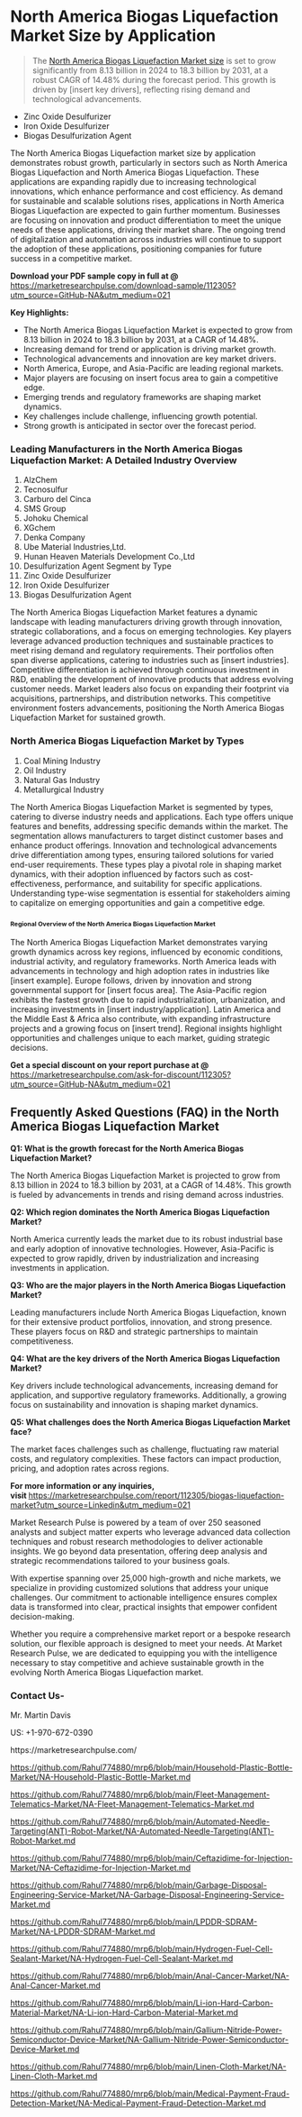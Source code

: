 <h1>North America Biogas Liquefaction Market&nbsp;Size by Application</h1><blockquote><p>The <a href="https://marketresearchpulse.com/download-sample/112305?utm_source=GitHub-NA&amp;utm_medium=021">North America Biogas Liquefaction Market size</a> is set to grow significantly from 8.13 billion in 2024 to 18.3 billion by 2031, at a robust CAGR of 14.48% during the forecast period. This growth is driven by [insert key drivers], reflecting rising demand and technological advancements.</p></blockquote><ul><li>Zinc Oxide Desulfurizer<li> Iron Oxide Desulfurizer<li> Biogas Desulfurization Agent</li></ul><p>The North America Biogas Liquefaction market size by application demonstrates robust growth, particularly in sectors such as North America Biogas Liquefaction and North America Biogas Liquefaction. These applications are expanding rapidly due to increasing technological innovations, which enhance performance and cost efficiency. As demand for sustainable and scalable solutions rises, applications in North America Biogas Liquefaction are expected to gain further momentum. Businesses are focusing on innovation and product differentiation to meet the unique needs of these applications, driving their market share. The ongoing trend of digitalization and automation across industries will continue to support the adoption of these applications, positioning companies for future success in a competitive market.</p><p><strong>Download your PDF sample copy in full at @ </strong><a href="https://marketresearchpulse.com/download-sample/112305?utm_source=GitHub-NA&amp;utm_medium=021">https://marketresearchpulse.com/download-sample/112305?utm_source=GitHub-NA&amp;utm_medium=021</a></p><p><strong>Key Highlights: </strong></p><ul><li>The North America Biogas Liquefaction Market is expected to grow from 8.13 billion in 2024 to 18.3 billion by 2031, at a CAGR of 14.48%.</li><li>Increasing demand for trend or application is driving market growth.</li><li>Technological advancements and innovation are key market drivers.</li><li>North America, Europe, and Asia-Pacific are leading regional markets.</li><li>Major players are focusing on insert focus area to gain a competitive edge.</li><li>Emerging trends and regulatory frameworks are shaping market dynamics.</li><li>Key challenges include challenge, influencing growth potential.</li><li>Strong growth is anticipated in sector over the forecast period.</li></ul><h3>Leading Manufacturers in the North America Biogas Liquefaction Market: A Detailed Industry Overview</h3><ol><li>AlzChem</li><li>Tecnosulfur</li><li>Carburo del Cinca</li><li>SMS Group</li><li>Johoku Chemical</li><li>XGchem</li><li>Denka Company</li><li>Ube Material Industries,Ltd.</li><li>Hunan Heaven Materials Development Co.,Ltd</li><li>Desulfurization Agent Segment by Type</li><li>Zinc Oxide Desulfurizer</li><li>Iron Oxide Desulfurizer</li><li>Biogas Desulfurization Agent</li></ol><div class="flex max-w-full flex-col flex-grow"><div class="min-h-8 text-message flex w-full flex-col items-end gap-2 whitespace-normal break-words [.text-message+&amp;]:mt-5" dir="auto" data-message-author-role="assistant" data-message-id="fd8432e4-4910-450d-b182-61b7bfb0a01f" data-message-model-slug="gpt-4o"><div class="flex w-full flex-col gap-1 empty:hidden first:pt-[3px]"><div class="markdown prose w-full break-words dark:prose-invert light"><p>The North America Biogas Liquefaction Market features a dynamic landscape with leading manufacturers driving growth through innovation, strategic collaborations, and a focus on emerging technologies. Key players leverage advanced production techniques and sustainable practices to meet rising demand and regulatory requirements. Their portfolios often span diverse applications, catering to industries such as [insert industries]. Competitive differentiation is achieved through continuous investment in R&amp;D, enabling the development of innovative products that address evolving customer needs. Market leaders also focus on expanding their footprint via acquisitions, partnerships, and distribution networks. This competitive environment fosters advancements, positioning the North America Biogas Liquefaction Market for sustained growth.</p></div></div></div></div><h3>North America Biogas Liquefaction Market by Types</h3><ol><li>Coal Mining Industry<li> Oil Industry<li> Natural Gas Industry<li> Metallurgical Industry</li></ol><div class="flex max-w-full flex-col flex-grow"><div class="min-h-8 text-message flex w-full flex-col items-end gap-2 whitespace-normal break-words [.text-message+&amp;]:mt-5" dir="auto" data-message-author-role="assistant" data-message-id="084470be-0bb7-4664-bddf-5156b4f41249" data-message-model-slug="gpt-4o-mini"><div class="flex w-full flex-col gap-1 empty:hidden first:pt-[3px]"><div class="markdown prose w-full break-words dark:prose-invert light"><p>The North America Biogas Liquefaction Market is segmented by types, catering to diverse industry needs and applications. Each type offers unique features and benefits, addressing specific demands within the market. The segmentation allows manufacturers to target distinct customer bases and enhance product offerings. Innovation and technological advancements drive differentiation among types, ensuring tailored solutions for varied end-user requirements. These types play a pivotal role in shaping market dynamics, with their adoption influenced by factors such as cost-effectiveness, performance, and suitability for specific applications. Understanding type-wise segmentation is essential for stakeholders aiming to capitalize on emerging opportunities and gain a competitive edge.</p></div></div></div></div><h3><span style="font-size: 11px;">Regional Overview of the North America Biogas Liquefaction Market</span></h3><div class="flex max-w-full flex-col flex-grow"><div class="min-h-8 text-message flex w-full flex-col items-end gap-2 whitespace-normal break-words [.text-message+&amp;]:mt-5" dir="auto" data-message-author-role="assistant" data-message-id="e9038762-ce64-4e30-91c9-9bd413514231" data-message-model-slug="gpt-4o-mini"><div class="flex w-full flex-col gap-1 empty:hidden first:pt-[3px]"><div class="markdown prose w-full break-words dark:prose-invert light"><p>The North America Biogas Liquefaction Market demonstrates varying growth dynamics across key regions, influenced by economic conditions, industrial activity, and regulatory frameworks. North America leads with advancements in technology and high adoption rates in industries like [insert example]. Europe follows, driven by innovation and strong governmental support for [insert focus area]. The Asia-Pacific region exhibits the fastest growth due to rapid industrialization, urbanization, and increasing investments in [insert industry/application]. Latin America and the Middle East &amp; Africa also contribute, with expanding infrastructure projects and a growing focus on [insert trend]. Regional insights highlight opportunities and challenges unique to each market, guiding strategic decisions.</p></div></div></div></div><p><strong>Get a special discount on your report purchase at @ </strong><a href="https://marketresearchpulse.com/ask-for-discount/112305?utm_source=GitHub-NA&amp;utm_medium=021">https://marketresearchpulse.com/ask-for-discount/112305?utm_source=GitHub-NA&amp;utm_medium=021</a></p><h2>Frequently Asked Questions (FAQ) in the North America Biogas Liquefaction Market</h2><p><strong>Q1: What is the growth forecast for the North America Biogas Liquefaction Market?</strong></p><p>The North America Biogas Liquefaction Market is projected to grow from 8.13 billion in 2024 to 18.3 billion by 2031, at a CAGR of 14.48%. This growth is fueled by advancements in trends and rising demand across industries.</p><p><strong>Q2: Which region dominates the North America Biogas Liquefaction Market?</strong></p><p>North America currently leads the market due to its robust industrial base and early adoption of innovative technologies. However, Asia-Pacific is expected to grow rapidly, driven by industrialization and increasing investments in application.</p><p><strong>Q3: Who are the major players in the North America Biogas Liquefaction Market?</strong></p><p>Leading manufacturers include North America Biogas Liquefaction, known for their extensive product portfolios, innovation, and strong presence. These players focus on R&amp;D and strategic partnerships to maintain competitiveness.</p><p><strong>Q4: What are the key drivers of the North America Biogas Liquefaction Market?</strong></p><p>Key drivers include technological advancements, increasing demand for application, and supportive regulatory frameworks. Additionally, a growing focus on sustainability and innovation is shaping market dynamics.</p><p><strong>Q5: What challenges does the North America Biogas Liquefaction Market face?</strong></p><p>The market faces challenges such as challenge, fluctuating raw material costs, and regulatory complexities. These factors can impact production, pricing, and adoption rates across regions.</p><p><strong>For more information or any inquiries, visit&nbsp;</strong><a href="https://marketresearchpulse.com/report/112305/biogas-liquefaction-market?utm_source=Linkedin&utm_medium=021">https://marketresearchpulse.com/report/112305/biogas-liquefaction-market?utm_source=Linkedin&utm_medium=021</a></p><p>Market Research Pulse is powered by a team of over 250 seasoned analysts and subject matter experts who leverage advanced data collection techniques and robust research methodologies to deliver actionable insights. We go beyond data presentation, offering deep analysis and strategic recommendations tailored to your business goals.</p><p>With expertise spanning over 25,000 high-growth and niche markets, we specialize in providing customized solutions that address your unique challenges. Our commitment to actionable intelligence ensures complex data is transformed into clear, practical insights that empower confident decision-making.</p><p>Whether you require a comprehensive market report or a bespoke research solution, our flexible approach is designed to meet your needs. At Market Research Pulse, we are dedicated to equipping you with the intelligence necessary to stay competitive and achieve sustainable growth in the evolving North America Biogas Liquefaction market.</p><h3><strong>Contact Us-</strong></h3><p>Mr. Martin Davis</p><p>US: +1-970-672-0390</p><p>https://marketresearchpulse.com/</p><p><a href="https://github.com/Rahul774880/mrp6/blob/main/Household-Plastic-Bottle-Market/NA-Household-Plastic-Bottle-Market.md">https://github.com/Rahul774880/mrp6/blob/main/Household-Plastic-Bottle-Market/NA-Household-Plastic-Bottle-Market.md</a></p><p><a href="https://github.com/Rahul774880/mrp6/blob/main/Fleet-Management-Telematics-Market/NA-Fleet-Management-Telematics-Market.md">https://github.com/Rahul774880/mrp6/blob/main/Fleet-Management-Telematics-Market/NA-Fleet-Management-Telematics-Market.md</a></p><p><a href="https://github.com/Rahul774880/mrp6/blob/main/Automated-Needle-Targeting(ANT)-Robot-Market/NA-Automated-Needle-Targeting(ANT)-Robot-Market.md">https://github.com/Rahul774880/mrp6/blob/main/Automated-Needle-Targeting(ANT)-Robot-Market/NA-Automated-Needle-Targeting(ANT)-Robot-Market.md</a></p><p><a href="https://github.com/Rahul774880/mrp6/blob/main/Ceftazidime-for-Injection-Market/NA-Ceftazidime-for-Injection-Market.md">https://github.com/Rahul774880/mrp6/blob/main/Ceftazidime-for-Injection-Market/NA-Ceftazidime-for-Injection-Market.md</a></p><p><a href="https://github.com/Rahul774880/mrp6/blob/main/Garbage-Disposal-Engineering-Service-Market/NA-Garbage-Disposal-Engineering-Service-Market.md">https://github.com/Rahul774880/mrp6/blob/main/Garbage-Disposal-Engineering-Service-Market/NA-Garbage-Disposal-Engineering-Service-Market.md</a></p><p><a href="https://github.com/Rahul774880/mrp6/blob/main/LPDDR-SDRAM-Market/NA-LPDDR-SDRAM-Market.md">https://github.com/Rahul774880/mrp6/blob/main/LPDDR-SDRAM-Market/NA-LPDDR-SDRAM-Market.md</a></p><p><a href="https://github.com/Rahul774880/mrp6/blob/main/Hydrogen-Fuel-Cell-Sealant-Market/NA-Hydrogen-Fuel-Cell-Sealant-Market.md">https://github.com/Rahul774880/mrp6/blob/main/Hydrogen-Fuel-Cell-Sealant-Market/NA-Hydrogen-Fuel-Cell-Sealant-Market.md</a></p><p><a href="https://github.com/Rahul774880/mrp6/blob/main/Anal-Cancer-Market/NA-Anal-Cancer-Market.md">https://github.com/Rahul774880/mrp6/blob/main/Anal-Cancer-Market/NA-Anal-Cancer-Market.md</a></p><p><a href="https://github.com/Rahul774880/mrp6/blob/main/Li-ion-Hard-Carbon-Material-Market/NA-Li-ion-Hard-Carbon-Material-Market.md">https://github.com/Rahul774880/mrp6/blob/main/Li-ion-Hard-Carbon-Material-Market/NA-Li-ion-Hard-Carbon-Material-Market.md</a></p><p><a href="https://github.com/Rahul774880/mrp6/blob/main/Gallium-Nitride-Power-Semiconductor-Device-Market/NA-Gallium-Nitride-Power-Semiconductor-Device-Market.md">https://github.com/Rahul774880/mrp6/blob/main/Gallium-Nitride-Power-Semiconductor-Device-Market/NA-Gallium-Nitride-Power-Semiconductor-Device-Market.md</a></p><p><a href="https://github.com/Rahul774880/mrp6/blob/main/Linen-Cloth-Market/NA-Linen-Cloth-Market.md">https://github.com/Rahul774880/mrp6/blob/main/Linen-Cloth-Market/NA-Linen-Cloth-Market.md</a></p><p><a href="https://github.com/Rahul774880/mrp6/blob/main/Medical-Payment-Fraud-Detection-Market/NA-Medical-Payment-Fraud-Detection-Market.md">https://github.com/Rahul774880/mrp6/blob/main/Medical-Payment-Fraud-Detection-Market/NA-Medical-Payment-Fraud-Detection-Market.md</a></p>
